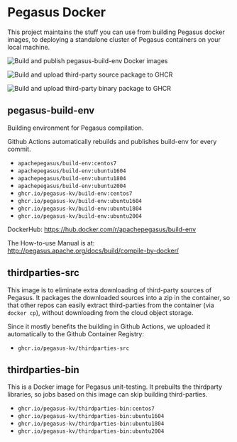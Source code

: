 # Pegasus Docker

This project maintains the stuff you can use from building Pegasus docker images,
to deploying a standalone cluster of Pegasus containers on your local machine.

![Build and publish pegasus-build-env Docker images](https://github.com/pegasus-kv/pegasus-docker/workflows/Build%20and%20publish%20pegasus-build-env%20Docker%20images/badge.svg?branch=master)

![Build and upload third-party source package to GHCR](https://github.com/pegasus-kv/pegasus-docker/workflows/Build%20and%20upload%20third-party%20source%20package%20to%20GHCR/badge.svg)

![Build and upload third-party binary package to GHCR](https://github.com/pegasus-kv/pegasus-docker/workflows/Build%20and%20upload%20third-party%20binary%20package%20to%20GHCR/badge.svg?branch=master)

## pegasus-build-env

Building environment for Pegasus compilation.

Github Actions automatically rebuilds and publishes build-env for every commit.

- `apachepegasus/build-env:centos7`
- `apachepegasus/build-env:ubuntu1604`
- `apachepegasus/build-env:ubuntu1804`
- `apachepegasus/build-env:ubuntu2004`
- `ghcr.io/pegasus-kv/build-env:centos7`
- `ghcr.io/pegasus-kv/build-env:ubuntu1604`
- `ghcr.io/pegasus-kv/build-env:ubuntu1804`
- `ghcr.io/pegasus-kv/build-env:ubuntu2004`

DockerHub: https://hub.docker.com/r/apachepegasus/build-env

The How-to-use Manual is at: http://pegasus.apache.org/docs/build/compile-by-docker/

## thirdparties-src

This image is to eliminate extra downloading of third-party sources of Pegasus.
It packages the downloaded sources into a zip in the container, so that
other repos can easily extract third-parties from the container (via `docker cp`),
without downloading from the cloud object storage.

Since it mostly benefits the building in Github Actions, we uploaded it automatically
to the Github Container Registry:

- `ghcr.io/pegasus-kv/thirdparties-src`

## thirdparties-bin

This is a Docker image for Pegasus unit-testing. It prebuilts the thirdparty libraries,
so jobs based on this image can skip building third-parties.

- `ghcr.io/pegasus-kv/thirdparties-bin:centos7`
- `ghcr.io/pegasus-kv/thirdparties-bin:ubuntu1604`
- `ghcr.io/pegasus-kv/thirdparties-bin:ubuntu1804`
- `ghcr.io/pegasus-kv/thirdparties-bin:ubuntu2004`

